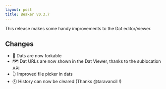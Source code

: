 ```yaml
---
layout: post
title: Beaker v0.3.7
---
```


This release makes some handy improvements to the Dat editor/viewer.

## Changes

- 🍴  Dats are now forkable
- 🗺  Dat URLs are now shown in the Dat Viewer, thanks to the sublocation API
- 👆 Improved file picker in dats
- 🕙  History can now be cleared (Thanks @taravancil !)
